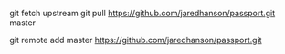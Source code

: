 git fetch upstream
git pull https://github.com/jaredhanson/passport.git master

git remote add master https://github.com/jaredhanson/passport.git